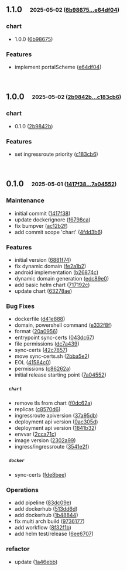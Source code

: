 ## **1.1.0**&emsp;<sub><sup>2025-05-02 ([6b98675...e64df04](https://github.com/gjrtimmer/certs-ui/compare/6b98675d450d6327db5639758e408bc072fa471a...e64df04016e549dccf31ffb419b314f8b6f2a1ff?diff=split))</sup></sub>

### chart

- 1\.0\.0 ([6b98675](https://github.com/gjrtimmer/certs-ui/commit/6b98675d450d6327db5639758e408bc072fa471a))

### Features

- implement portalScheme ([e64df04](https://github.com/gjrtimmer/certs-ui/commit/e64df04016e549dccf31ffb419b314f8b6f2a1ff))

<br>

## **1.0.0**&emsp;<sub><sup>2025-05-02 ([2b9842b...c183cb6](https://github.com/gjrtimmer/certs-ui/compare/2b9842b83b0986af7b933b0a437568733a402dee...c183cb6bc75d7a31bfd5b895130ced1da14e9d5a?diff=split))</sup></sub>

### chart

- 0\.1\.0 ([2b9842b](https://github.com/gjrtimmer/certs-ui/commit/2b9842b83b0986af7b933b0a437568733a402dee))

### Features

- set ingressroute priority ([c183cb6](https://github.com/gjrtimmer/certs-ui/commit/c183cb6bc75d7a31bfd5b895130ced1da14e9d5a))

<br>

## **0.1.0**&emsp;<sub><sup>2025-05-01 ([1417f38...7a04552](https://github.com/gjrtimmer/certs-ui/compare/1417f38bbe5a3f52ae9c3927122e95ca089ab14c...7a0455274a5902cb681fcf63a779e712cc644ecc?diff=split))</sup></sub>

### Maintenance

- initial commit ([1417f38](https://github.com/gjrtimmer/certs-ui/commit/1417f38bbe5a3f52ae9c3927122e95ca089ab14c))
- update dockerignore ([f6798ca](https://github.com/gjrtimmer/certs-ui/commit/f6798ca9f5b39f39734b77ba86f2dc363ede546e))
- fix bumpver ([ac12b2f](https://github.com/gjrtimmer/certs-ui/commit/ac12b2f28a810f49c8253e42e8819d52a23899fd))
- add commit scope 'chart' ([4fdd3b6](https://github.com/gjrtimmer/certs-ui/commit/4fdd3b60ef0ec9c89799ab0a1ae49e9391cf08d1))

### Features

- initial version ([6881f74](https://github.com/gjrtimmer/certs-ui/commit/6881f74b7a093a1f224e6fe40acee031e59b92b5))
- fix dynamic domain ([fe2a1b2](https://github.com/gjrtimmer/certs-ui/commit/fe2a1b21f3603ac6c60e8c4134b2e50970479160))
- android implementation ([b26874c](https://github.com/gjrtimmer/certs-ui/commit/b26874cc3420803dd51db2e45d6321c62d4a4ea7))
- dynamic domain generation ([edc89e0](https://github.com/gjrtimmer/certs-ui/commit/edc89e0afb8a1e086f97d517e1c1096a9ed7f5bd))
- add basic helm chart ([717192c](https://github.com/gjrtimmer/certs-ui/commit/717192ce87b877edbd53773f52892ec73ce769b6))
- update chart ([63278ae](https://github.com/gjrtimmer/certs-ui/commit/63278aec5e4e20d33c9858295bde2594683dec5b))

### Bug Fixes

- dockerfile ([d41e888](https://github.com/gjrtimmer/certs-ui/commit/d41e888389f5cce454570a23a308f59144f785d7))
- domain, powershell command ([e332f8f](https://github.com/gjrtimmer/certs-ui/commit/e332f8fd53bf7e7e2f6e06ca7d2ecf7be1bb4172))
- format ([20a0956](https://github.com/gjrtimmer/certs-ui/commit/20a0956f7ffd7cc517cc61d7f7585e3e292b28d4))
- entrypoint sync\-certs ([043dc67](https://github.com/gjrtimmer/certs-ui/commit/043dc67fc6863feaabbb03de0f45eac7e559df22))
- file permissions ([dc7a439](https://github.com/gjrtimmer/certs-ui/commit/dc7a43909aa6ea7082177d0065bf1200479d7627))
- sync\-certs ([42c7857](https://github.com/gjrtimmer/certs-ui/commit/42c78578aaa2b9a0692006996c1dfbf7484986fa))
- move sync\-certs\.sh ([2bba5e2](https://github.com/gjrtimmer/certs-ui/commit/2bba5e23fff1cd16e485558f755c12f05aa0cec2))
- EOL ([41584c0](https://github.com/gjrtimmer/certs-ui/commit/41584c023601af96974056bc37496f20bf26694a))
- permissions ([c86262a](https://github.com/gjrtimmer/certs-ui/commit/c86262ad3aa4d1728aa69d5a98d2a73c5e1388cf))
- initial release starting point ([7a04552](https://github.com/gjrtimmer/certs-ui/commit/7a0455274a5902cb681fcf63a779e712cc644ecc))

##### &ensp;`chart`

- remove tls from chart ([f0dc62a](https://github.com/gjrtimmer/certs-ui/commit/f0dc62adc0f1464bba62cc51d46b3e0539a34b2c))
- replicas ([c8570d6](https://github.com/gjrtimmer/certs-ui/commit/c8570d6ca623ea543ad521a94a7383d59ef3a403))
- ingressroute apiversion ([37a95db](https://github.com/gjrtimmer/certs-ui/commit/37a95dbdac81d97e169854370689d212fd7f2c77))
- deployment api version ([0ac305d](https://github.com/gjrtimmer/certs-ui/commit/0ac305d0cf485e7aa38baa1d03335e6d9b719bf8))
- deployment api version ([1841b32](https://github.com/gjrtimmer/certs-ui/commit/1841b32c79560e32095bad1bb5b83c19e50d1042))
- envvar ([2cca71c](https://github.com/gjrtimmer/certs-ui/commit/2cca71c5738f358f55051440f2b2a437c15e6c5e))
- image version ([2302a99](https://github.com/gjrtimmer/certs-ui/commit/2302a998add3b4add61486cf85cc8e47023c94e8))
- ingress/ingressroute ([3541e2f](https://github.com/gjrtimmer/certs-ui/commit/3541e2fcb98c4b95659dd29063c89c1bf49c262d))

##### &ensp;`docker`

- sync\-certs ([fde8bee](https://github.com/gjrtimmer/certs-ui/commit/fde8bee6259b58b2d3c148088ad40465f6acad8b))

### Operations

- add pipeline ([83dc09e](https://github.com/gjrtimmer/certs-ui/commit/83dc09ea32377f0602363d48e598e855cb53d716))
- add dockerhub ([513dd6d](https://github.com/gjrtimmer/certs-ui/commit/513dd6d5bd9704895e7227ad3271818a1dda9b35))
- add dockerhub ([1b48844](https://github.com/gjrtimmer/certs-ui/commit/1b488442dfe98a3fc4f4647507102cabc880ecdd))
- fix multi arch build ([9736177](https://github.com/gjrtimmer/certs-ui/commit/9736177de2a38996ced44f9f06965bb8eb3ed79c))
- add workflow ([8f32f1b](https://github.com/gjrtimmer/certs-ui/commit/8f32f1b212ce3fb6a87a97536a352ac7afc32019))
- add helm test/release ([6ee6707](https://github.com/gjrtimmer/certs-ui/commit/6ee670724b8894af79ae0ba290fe01efca5e012a))

### refactor

- update ([1a46ebb](https://github.com/gjrtimmer/certs-ui/commit/1a46ebb80e9e1c9db15d3e7d9392ad58e72bbfd3))

<br>

